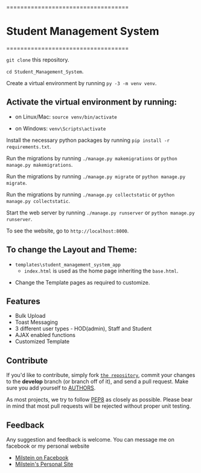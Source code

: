 ===================================
# Student Management System
===================================

`git clone` this repository.

`cd Student_Management_System`.

Create a virtual environment by running `py -3 -m venv venv`.

## Activate the virtual environment by running:

  * on Linux/Mac: `source venv/bin/activate`

  * on Windows: `venv\Scripts\activate`

Install the necessary python packages by running `pip install -r requirements.txt`.

Run the migrations by running `./manage.py makemigrations` or `python manage.py makemigrations`.

Run the migrations by running `./manage.py migrate` or `python manage.py migrate`.

Run the migrations by running `./manage.py collectstatic` or `python manage.py collectstatic`.

Start the web server by running `./manage.py runserver` or `python manage.py runserver`.

To see the website, go to `http://localhost:8000`.

## To change the Layout and Theme:

* `templates\student_management_system_app`    
    * `index.html` is used as the home page inheriting the `base.html`.
    
 - Change the Template pages as required to customize.
 
## Features

* Bulk Upload
* Toast Messaging
* 3 different user types - HOD(admin), Staff and Student
* AJAX enabled functions
* Customized Template

## Contribute

If you'd like to contribute, simply fork [`the repository`](https://github.com/Milstein/Student_Management_System), commit your
changes to the **develop** branch (or branch off of it), and send a pull
request. Make sure you add yourself to [AUTHORS](https://github.com/Milstein/Student_Management_System/blob/master/AUTHORS).

As most projects, we try to follow [PEP8](https://www.python.org/dev/peps/pep-0008/) as closely as possible. Please bear
in mind that most pull requests will be rejected without proper unit testing.

## Feedback
Any suggestion and feedback is welcome. You can message me on facebook or my personal website
- [Milstein on Facebook](https://fb.com/milsonmun)
- [Milstein's Personal Site](https://milstein.me)
